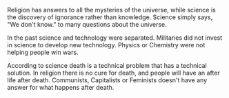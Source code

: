 Religion has answers to all the mysteries of the universe, while
science is the discovery of ignorance rather than knowledge. Science
simply says, "We don't know." to many questions about the universe.

In the past science and technology were separated. Militaries did not
invest in science to develop new technology. Physics or Chemistry were
not helping people win wars.

According to science death is a technical problem that has a technical
solution. In religion there is no cure for death, and people will have
an after life after death. Communists, Capitalists or Feminists
doesn't have any answer for what happens after death.
